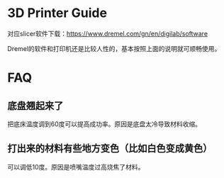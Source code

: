 3D Printer Guide
=======

对应slicer软件下载：https://www.dremel.com/gn/en/digilab/software

Dremel的软件和打印机还是比较人性的，基本按照上面的说明就可顺畅使用。

# FAQ

## 底盘翘起来了

把底床温度调到60度可以提高成功率。原因是底盘太冷导致材料收缩。

## 打出来的材料有些地方变色（比如白色变成黄色）

可以调低10度。原因是喷嘴温度过高烧焦了材料。